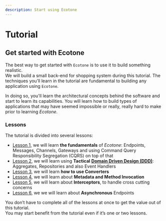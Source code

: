 ```yaml
---
description: Start using Ecotone
---
```


# Tutorial

## Get started with Ecotone

The best way to get started with `Ecotone` is to use it to build something realistic.  
We will build a small back-end for shopping system during this tutorial. The techniques you’ll learn in the tutorial are fundamental to building any application using `Ecotone`. 

In doing so, you'll learn the architectural concepts behind the software and start to learn its capabilities.  You will learn how to build types of applications that may have seemed impossible or really, really hard to make prior to learning _Ecotone_.

### Lessons

The tutorial is divided into several lessons:

* [Lesson 1](lesson-1-messaging-concepts.md), we will learn **the fundamentals** of _Ecotone_: Endpoints, Messages, Channels, Gateways and using Command Query Responsibility Segregation \(CQRS\) on top of that
* [Lesson 2](lesson-2-tactical-ddd.md),  we will learn using **Tactical** [**Domain Driven Design \(DDD\)**](../modelling/modelling-1.md): Aggregates, Repositories and also Event Handlers
* [Lesson 3](lesson-3.md), we will learn **how to use Converters**
* [Lesson 4](lesson-4-metadata-and-invocation.md), we will learn about **Metadata and Method Invocation**
* [Lesson 5](lesson-5-interceptors.md), we will learn about **Interceptors**, to handle cross cutting concerns
* [Lesson 6](lesson-6-asynchronous-handling.md), we we will learn about **Asynchronous** Endpoints

You don’t have to complete all of the lessons at once to get the value out of this tutorial.   
You may start benefit from the tutorial even if it’s one or two lessons.

